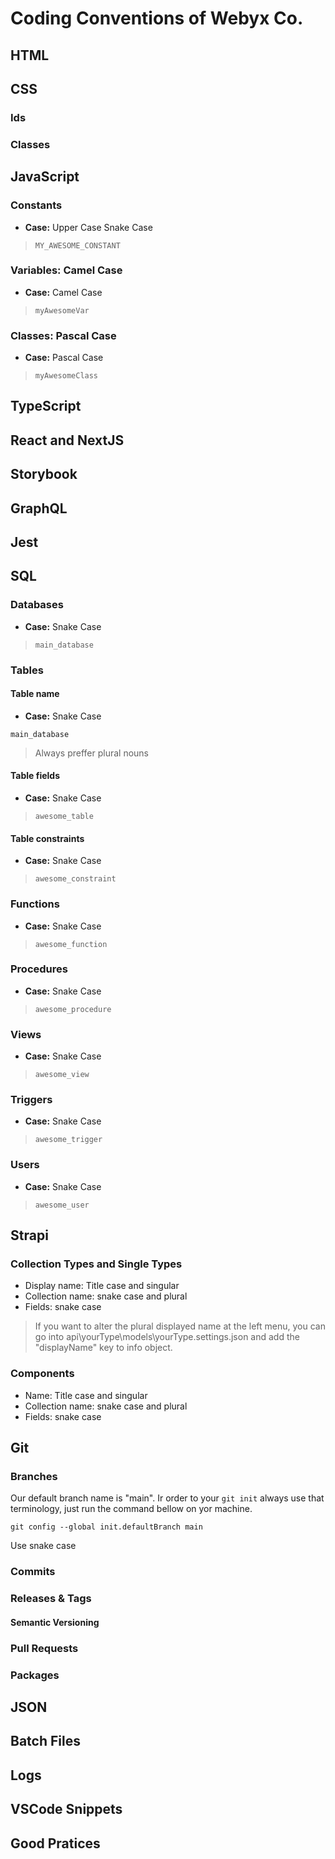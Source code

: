 # Coding Conventions of Webyx Co.
## HTML

## CSS
### Ids
### Classes

## JavaScript

### Constants
- **Case:** Upper Case Snake Case

> `MY_AWESOME_CONSTANT`
    
### Variables: Camel Case
- **Case:** Camel Case

> `myAwesomeVar`
    
### Classes: Pascal Case
- **Case:** Pascal Case

> `myAwesomeClass`
    
    
## TypeScript

## React and NextJS

## Storybook

## GraphQL

## Jest

## SQL
### Databases

- **Case:** Snake Case

> `main_database`

### Tables

#### Table name

- **Case:** Snake Case

```main_database```

> Always preffer plural nouns

#### Table fields

- **Case:** Snake Case

> `awesome_table`

#### Table constraints

- **Case:** Snake Case

> `awesome_constraint`

### Functions

- **Case:** Snake Case

> `awesome_function`

### Procedures

- **Case:** Snake Case

> `awesome_procedure`

### Views

- **Case:** Snake Case

> `awesome_view`

### Triggers

- **Case:** Snake Case

> `awesome_trigger`

### Users

- **Case:** Snake Case

> `awesome_user`

## Strapi
### Collection Types and Single Types
- Display name: Title case and singular
- Collection name: snake case and plural
- Fields: snake case

> If you want to alter the plural displayed name at the left menu, you can go into api\yourType\models\yourType.settings.json and add the "displayName" key to info object.

### Components
- Name: Title case and singular
- Collection name: snake case and plural
- Fields: snake case

## Git
### Branches
Our default branch name is "main". Ir order to your `git init` always use that terminology, just run the command bellow on yor machine.

```git config --global init.defaultBranch main```

Use snake case

### Commits
### Releases & Tags
#### Semantic Versioning
### Pull Requests
### Packages

## JSON

## Batch Files

## Logs

## VSCode Snippets

## Good Pratices
